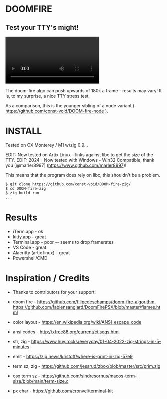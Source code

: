 # DOOMFIRE
## Test your TTY's might!

![demo](https://user-images.githubusercontent.com/76228776/149635702-a331f892-7799-4f7f-a4a6-7048d3529dcf.mp4)

The doom-fire algo can push upwards of 180k a frame - results may vary!  It is, to my surprise, a nice TTY stress test.

As a comparison, this is the younger sibling of a node variant ( https://github.com/const-void/DOOM-fire-node ).

# INSTALL
Tested on OX Monterey / M1 w/zig 0.9...

EDIT: Now tested on Artix Linux - links against libc to get the size of the TTY.
EDIT: 2024 - Now tested with Windows - Win32 Compatible, thank you [@marler8997] (https://www.github.com/marler8997)!

This means that the program does rely on libc, this shouldn't be a problem.

```
$ git clone https://github.com/const-void/DOOM-fire-zig/
$ cd DOOM-fire-zig
$ zig build run
...
```

# Results
* iTerm.app - ok
* kitty.app - great
* Terminal.app - poor -- seems to drop framerates 
* VS Code - great
* Alacritty (artix linux) - great
* Powershell/CMD 

# Inspiration / Credits
* Thanks to contributors for your support!
 
* doom fire    - https://github.com/filipedeschamps/doom-fire-algorithm,  https://github.com/fabiensanglard/DoomFirePSX/blob/master/flames.html
* color layout - https://en.wikipedia.org/wiki/ANSI_escape_code
* ansi codes   - http://xfree86.org/current/ctlseqs.html
* str, zig     - https://www.huy.rocks/everyday/01-04-2022-zig-strings-in-5-minutes
* emit         - https://zig.news/kristoff/where-is-print-in-zig-57e9
* term sz, zig - https://github.com/jessrud/zbox/blob/master/src/prim.zig
* osx term sz  - https://github.com/sindresorhus/macos-term-size/blob/main/term-size.c
* px char      - https://github.com/cronvel/terminal-kit



